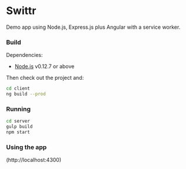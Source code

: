 # Swittr

Demo app using Node.js, Express.js plus Angular with a service worker.

### Build

Dependencies:

* [Node.js](https://nodejs.org/en/) v0.12.7 or above

Then check out the project and:

```sh
cd client
ng build --prod
```

### Running

```sh
cd server
gulp build
npm start
```

### Using the app

(http://localhost:4300)
